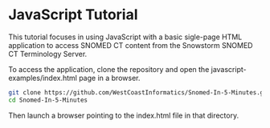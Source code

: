 JavaScript Tutorial
===================

This tutorial focuses in using JavaScript with a basic sigle-page HTML application to access SNOMED CT content from the Snowstorm SNOMED CT Terminology Server.

To access the application, clone the repository and open the javascript-examples/index.html page in a browser.

```bash
git clone https://github.com/WestCoastInformatics/Snomed-In-5-Minutes.git
cd Snomed-In-5-Minutes
```

Then launch a browser pointing to the index.html file in that directory.
